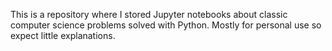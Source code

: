 This is a repository where I stored Jupyter notebooks about classic computer science problems solved with Python. Mostly for personal use so expect little explanations.
